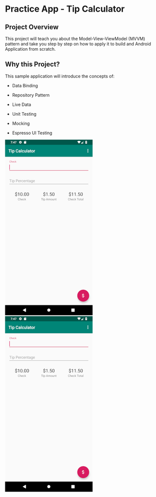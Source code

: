 # Practice App - Tip Calculator

## Project Overview
This project will teach you about the Model-View-ViewModel (MVVM) pattern and take you step by step on how to apply it to build and Android Application from scratch. 


## Why this Project?

This sample application will introduce the concepts of: 

- Data Binding

- Repository Pattern

- Live Data

- Unit Testing

- Mocking

- Espresso UI Testing

![Alt text](tip_calculator_zero.png?raw=true "Tip Calculator Image One") 
![Alt text](tip_calculator_2.png?raw=true "Tip Calculator Image Two")


